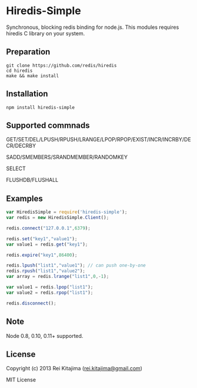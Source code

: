 
# Hiredis-Simple

Synchronous, blocking redis binding for node.js.
This modules requires hiredis C library on your system.

## Preparation

	git clone https://github.com/redis/hiredis
	cd hiredis
	make && make install

## Installation

    npm install hiredis-simple

## Supported commnads

GET/SET/DEL/LPUSH/RPUSH/LRANGE/LPOP/RPOP/EXIST/INCR/INCRBY/DECR/DECRBY

SADD/SMEMBERS/SRANDMEMBER/RANDOMKEY

SELECT

FLUSHDB/FLUSHALL


## Examples

```javascript
var HiredisSimple = require('hiredis-simple');
var redis = new HiredisSimple.Client();

redis.connect("127.0.0.1",6379);

redis.set("key1","value1");
var value1 = redis.get("key1");

redis.expire("key1",86400);

redis.lpush("list1","value1"); // can push one-by-one
redis.rpush("list1","value2");
var array = redis.lrange("list1",0,-1);

var value1 = redis.lpop("list1");
var value2 = redis.rpop("list1");

redis.disconnect();
```

## Note

Node 0.8, 0.10, 0.11+ supported.

## License

Copyright (c) 2013 Rei Kitajima (rei.kitajima@gmail.com)

MIT License

